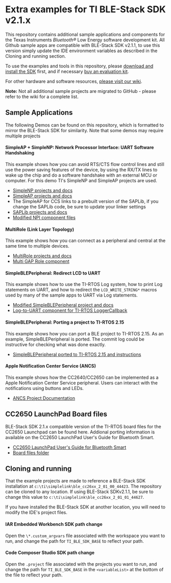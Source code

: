 Extra examples for TI BLE-Stack SDK v2.1.x
=========================================

This repository contains additional sample applications and components for the Texas Instruments *Bluetooth&reg;* Low Energy software development kit. All Github sample apps are compatible with BLE-Stack SDK v2.1.1, to use this version simply update the IDE environment variables as described in the Cloning and running section.

To use the examples and tools in this repository, please [download and install the SDK](http://www.ti.com/ble-stack) first, and if necessary [buy an evaluation kit](https://store.ti.com/Search.aspx?k=CC2650).

For other hardware and software resources, [please visit our wiki](http://www.ti.com/ble-wiki).

**Note:** Not all additional sample projects are migrated to GitHub - please refer to the wiki for a complete list.

## Sample Applications

The following Demos can be found on this repository, which is formatted to mirror the BLE-Stack SDK for similarity. Note that some demos may require multiple projects

#### SimpleAP + SimpleNP: Network Processor Interface: UART Software Handshaking
This example shows how you can avoid RTS/CTS flow control lines and still use the power saving features of the device, by using the RX/TX lines to wake up the chip and do a software handshake with an external MCU or computer. For this demo TI's SimpleNP and SimpleAP projects are used.
* [SimpleNP projects and docs](Projects/ble/simple_np_sw_handshaking)
* [SimpleAP projects and docs](Projects/ble/simple_ap_sw_handshaking)
 * The SimpleAP for CCS links to a prebuilt version of the SAPLib, if you change the SAPLib code, be sure to update your linker settings
* [SAPLib projects and docs](Projects/ble/sap_lib_sw_handshaking)
* [Modified NPI component files](Components/npi/unified)

#### MultiRole (Link Layer Topology)
This example shows how you can connect as a peripheral and central at the same time to multiple devices.
* [MultiRole projects and docs](Projects/ble/multi_role)
* [Multi GAP Role component](Projects/ble/Profiles/Roles/CC26xx)

#### SimpleBLEPeripheral: Redirect LCD to UART
This example shows how to use the TI-RTOS Log system, how to print Log statements on UART, and how to redirect the `LCD_WRITE_STRING*` macros used by many of the sample apps to UART via Log statements.
* [Modified SimpleBLEPeripheral project and docs](Projects/ble/simple_ble_peripheral_uartdisplay)
* [Log-to-UART component for TI-RTOS LoggerCallback](Components/uart_log)

#### SimpleBLEPeripheral: Porting a project to TI-RTOS 2.15
This example shows how you can port a BLE project to TI-RTOS 2.15. As an example, SimpleBLEPeripheral is ported. The commit log could be instructive for checking what was done exactly.
* [SimpleBLEPeripheral ported to TI-RTOS 2.15 and instructions](Projects/ble/simple_ble_peripheral_tirtos_2p15)

#### Apple Notification Center Service (ANCS)
This example shows how the CC2640/CC2650 can be implemented as a Apple Notification Center Service peripheral. Users can interact with the notifications using buttons and LEDs.
* [ANCS Project Documentation](Projects/ble/ancs)

## CC2650 LaunchPad Board files
BLE-Stack SDK 2.1.x compatible version of the TI-RTOS board files for the CC2650 Launchpad can be found here. Addional porting information is available on the CC2650 LaunchPad User's Guide for Bluetooth Smart.
* [CC2650 LaunchPad User's Guide for Bluetooth Smart](http://processors.wiki.ti.com/index.php/CC2650_LaunchPad_User%27s_Guide_for_Bluetooth_Smart)
* [Board files folder](Util/tirtos_2_13_patches/ti/boards)

## Cloning and running
That the example projects are made to reference a BLE-Stack SDK installation at `c:\ti\simplelink\ble_cc26xx_2_01_00_44423`. The repository can be cloned to any location. If using BLE-Stack SDKv2.1.1, be sure to change this value to `c:\ti\simplelink\ble_cc26xx_2_01_01_44627`.

If you have installed the BLE-Stack SDK at another location, you will need to modify the IDE's project files.

#### IAR Embedded Workbench SDK path change
Open the `\*.custom_argvars` file associated with the workspace you want to run, and change the path for `TI_BLE_SDK_BASE` to reflect your path.

#### Code Composer Studio SDK path change
Open the `.project` file associated with the projects you want to run, and change the path for `TI_BLE_SDK_BASE` in the `<variableList>` at the bottom of the file to reflect your path.
